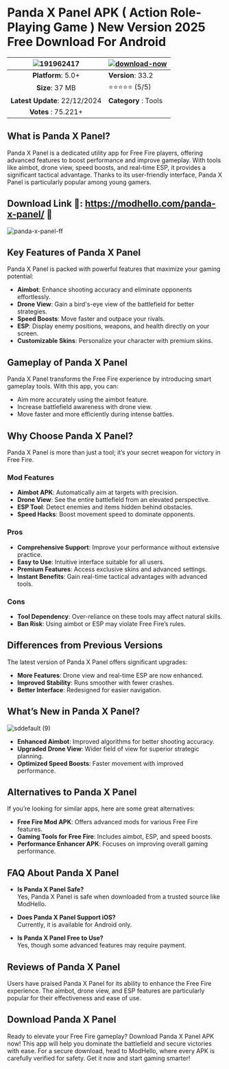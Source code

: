 # Panda X Panel APK ( Action Role-Playing Game ) New Version 2025 Free Download For Android

|![191962417](https://github.com/user-attachments/assets/fb33f6bc-d070-48af-a0b1-ac339a3f998d)| [![download-now](https://github.com/user-attachments/assets/22657e67-9d2d-46af-a41a-5d365d2ddc1f)](https://modhello.com/panda-x-panel/)  |
|:-------------------------------------------------:|-----------------------|
| **Platform**: 5.0+                     | **Version**: 33.2   |
| **Size**:  37 MB                              | ⭐️⭐️⭐️⭐️⭐️ (5/5) |
| **Latest Update**: 22/12/2024                     | **Category** : Tools |
| **Votes** : 75.221+
## What is Panda X Panel?  

Panda X Panel is a dedicated utility app for Free Fire players, offering advanced features to boost performance and improve gameplay. With tools like aimbot, drone view, speed boosts, and real-time ESP, it provides a significant tactical advantage. Thanks to its user-friendly interface, Panda X Panel is particularly popular among young gamers.  

## Download Link 🔫: https://modhello.com/panda-x-panel/ 📲
![panda-x-panel-ff](https://github.com/user-attachments/assets/1fb8b8da-985b-48ae-b461-d9cf437e50b4)


## Key Features of Panda X Panel  

Panda X Panel is packed with powerful features that maximize your gaming potential:  

- **Aimbot**: Enhance shooting accuracy and eliminate opponents effortlessly.  
- **Drone View**: Gain a bird's-eye view of the battlefield for better strategies.  
- **Speed Boosts**: Move faster and outpace your rivals.  
- **ESP**: Display enemy positions, weapons, and health directly on your screen.  
- **Customizable Skins**: Personalize your character with premium skins.  

## Gameplay of Panda X Panel  

Panda X Panel transforms the Free Fire experience by introducing smart gameplay tools. With this app, you can:  

- Aim more accurately using the aimbot feature.  
- Increase battlefield awareness with drone view.  
- Move faster and more efficiently during intense battles.  

## Why Choose Panda X Panel?  

Panda X Panel is more than just a tool; it’s your secret weapon for victory in Free Fire.  

### Mod Features  

- **Aimbot APK**: Automatically aim at targets with precision.  
- **Drone View**: See the entire battlefield from an elevated perspective.  
- **ESP Tool**: Detect enemies and items hidden behind obstacles.  
- **Speed Hacks**: Boost movement speed to dominate opponents.  

### Pros  

- **Comprehensive Support**: Improve your performance without extensive practice.  
- **Easy to Use**: Intuitive interface suitable for all users.  
- **Premium Features**: Access exclusive skins and advanced settings.  
- **Instant Benefits**: Gain real-time tactical advantages with advanced tools.  

### Cons  

- **Tool Dependency**: Over-reliance on these tools may affect natural skills.  
- **Ban Risk**: Using aimbot or ESP may violate Free Fire’s rules.  

## Differences from Previous Versions  

The latest version of Panda X Panel offers significant upgrades:  

- **More Features**: Drone view and real-time ESP are now enhanced.  
- **Improved Stability**: Runs smoother with fewer crashes.  
- **Better Interface**: Redesigned for easier navigation.  

## What’s New in Panda X Panel?  

![sddefault (9)](https://github.com/user-attachments/assets/224271fa-f4ec-4cac-9db0-d4d5a4af884e)


- **Enhanced Aimbot**: Improved algorithms for better shooting accuracy.  
- **Upgraded Drone View**: Wider field of view for superior strategic planning.  
- **Optimized Speed Boosts**: Faster movement with improved performance.  

## Alternatives to Panda X Panel  

If you’re looking for similar apps, here are some great alternatives:  

- **Free Fire Mod APK**: Offers advanced mods for various Free Fire features.  
- **Gaming Tools for Free Fire**: Includes aimbot, ESP, and speed boosts.  
- **Performance Enhancer APK**: Focuses on improving overall gaming performance.  

## FAQ About Panda X Panel  

- **Is Panda X Panel Safe?**  
   Yes, Panda X Panel is safe when downloaded from a trusted source like ModHello.  

- **Does Panda X Panel Support iOS?**  
   Currently, it is available for Android only.  

- **Is Panda X Panel Free to Use?**  
   Yes, though some advanced features may require payment.  

## Reviews of Panda X Panel  

Users have praised Panda X Panel for its ability to enhance the Free Fire experience. The aimbot, drone view, and ESP features are particularly popular for their effectiveness and ease of use.  

## Download Panda X Panel  

Ready to elevate your Free Fire gameplay? Download Panda X Panel APK now! This app will help you dominate the battlefield and secure victories with ease. For a secure download, head to ModHello, where every APK is carefully verified for safety. Get it now and start gaming smarter!  
